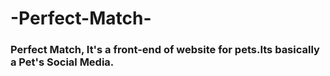 # -Perfect-Match-
### Perfect Match, It's a front-end of website for pets.Its basically a Pet's Social Media.
